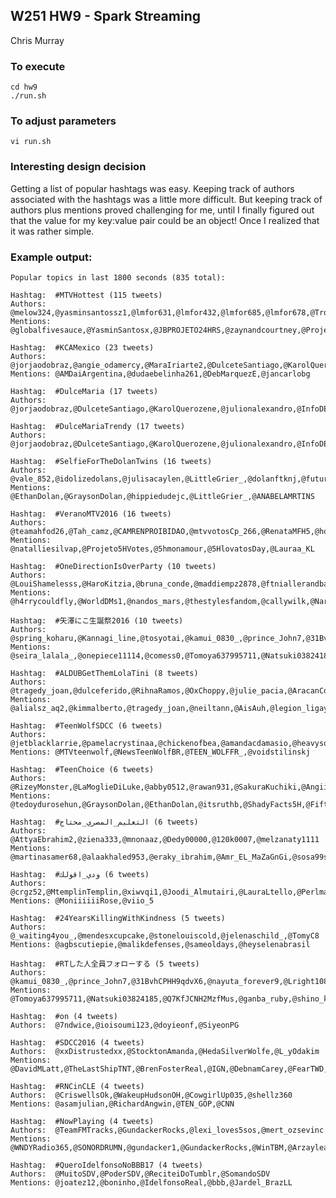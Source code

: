 ## W251 HW9 - Spark Streaming

Chris Murray


### To execute

	cd hw9
	./run.sh


### To adjust parameters

	vi run.sh


### Interesting design decision

Getting a list of popular hashtags was easy.  Keeping track of authors associated with
the hashtags was a little more difficult.  But keeping track of authors plus mentions 
proved challenging for me, until I finally figured out that the value for my key:value 
pair could be an object!  Once I realized that it was rather simple.


### Example output:

	Popular topics in last 1800 seconds (835 total):

	Hashtag:  #MTVHottest (115 tweets)
	Authors:  @melow324,@yasminsantossz1,@lmfor631,@lmfor432,@lmfor685,@lmfor678,@TropaTTT75,@lmfor641,@BrownieDinah,@drewzfucker,@teamahfod26,@lmfor508,@lmfor578,@lmfor630,@lmfor577,@lmfor542,@pookkyy89,@mtvvotosCp_266,@lmfor691,@divxharry,@guigui_cast,@lmfor598,@lmfor593,@lmfor617,@lmfor801,@lmfor462,@lmfor530,@Eduardaa_almeid,@lmfor767,@lmfor748,@lmfor755,@lmfor828,@lmfor787,@lmfor830,@nortiz_6,@Nortiz88,@OrtizLill,@magconfhelp,@lmfor458,@lmfor543,@lmfor648,@lmfor417,@dayumjacobz,@lmfor683,@lmfor634,@teamahfod42,@teamahfod61,@mtvvotosCp_162,@teamahfod62,@BieberVotos3,@teamahfod57,@pookkyy102,@lmfor460,@siete6666666,@lmfor599,@lmfor526,@ruth_adriana04,@lmfor499,@lmfor503,@luarcamren,@Idriannnaaa,@votebieberszws,@mtvvotosCp_286,@lmfor720,@lmfor465,@alineaiasca,@Pytter_Solpha,@sorryajb4,@5sosaf69,@lmfor551,@lmfor546,@lmfor541,@cutebiebsx,@matthewaffles_,@voterepublic,@LariDrew_94,@ViihBelieber11,@lmfor700,@lmfor702,@lovatics_chatos,@KeixjskdjsjJ,@bitxhcrazyh,@mtvvotosCp_112,@pookkyy127,@VeranoMTV2016sg,@lmfor653,@lmfor770,@lmfor786,@lmfor788,@lmfor818,@lmfor785,@lmfor792,@itskawdashians,@lmfor466,@mtvvotosCp_004,@lmfor479,@lmfor488,@5sosaf50,@TropaTTT6,@PaullaBieberSz,@lmfor552,@lmfor572,@lmfor585,@lmfor725,@lmfor470,@lmfor651,@lmfor654,@fifthgold,@nurbanubiebs,@pookkyy132,@lmfor409,@saradggg,@lmfor758,@lmfor752,@lmfor764
	Mentions: @globalfivesauce,@YasminSantosx,@JBPROJETO24HRS,@zaynandcourtney,@ProjetoTagsJB,@magconfhelp,@LukeTheRebel,@inworldcoldplay,@parxchutes,@ValeIbanezJH,@bxringrxy,@worthsantana,@HalaliZJM,@IronicBadBeyxo,@Jennycat1R,@ProjetooBieber,@JBChart,@naxkkskxmx

	Hashtag:  #KCAMexico (23 tweets)
	Authors:  @jorjaodobraz,@angie_odamercy,@MaraIriarte2,@DulceteSantiago,@KarolQuerozene,@julionalexandro,@InfoDEUA,@folks_dmes,@DMApoyoPeru,@Mutanoverdi,@CaroDmLove,@Aly_AbeMateo,@DmChile1,@fernadinhawj,@DulceteDMaria,@DulceJuntos,@gabizeradm,@DulceMariaDS,@mylovearigb,@KellenyeKathyus,@alejand10847424,@DulceSantiagoMa,@DannaZ1996
	Mentions: @AMDaiArgentina,@dudaebelinha261,@DebMarquezE,@jancarlobg

	Hashtag:  #DulceMaria (17 tweets)
	Authors:  @jorjaodobraz,@DulceteSantiago,@KarolQuerozene,@julionalexandro,@InfoDEUA,@DmChile1,@fernadinhawj,@DulceteDMaria,@DulceJuntos,@gabizeradm,@DulceMariaDS,@folks_dmes,@DMApoyoPeru,@Mutanoverdi,@CaroDmLove,@DulceSantiagoMa,@KellenyeKathyus

	Hashtag:  #DulceMariaTrendy (17 tweets)
	Authors:  @jorjaodobraz,@DulceteSantiago,@KarolQuerozene,@julionalexandro,@InfoDEUA,@DmChile1,@fernadinhawj,@DulceteDMaria,@DulceJuntos,@gabizeradm,@DulceMariaDS,@folks_dmes,@DMApoyoPeru,@Mutanoverdi,@CaroDmLove,@DulceSantiagoMa,@KellenyeKathyus

	Hashtag:  #SelfieForTheDolanTwins (16 tweets)
	Authors:  @vale_852,@idolizedolans,@julisacaylen,@LittleGrier_,@dolanftknj,@futuredolan,@Nevedouglas5,@stelinadolan,@holdmedirksen_,@wertuvey,@CashewDolans,@only4tuesdays,@larrybossz,@WILDDOLANS,@DerianONeill,@kail6600
	Mentions: @EthanDolan,@GraysonDolan,@hippiedudejc,@LittleGrier_,@ANABELAMRTINS

	Hashtag:  #VeranoMTV2016 (16 tweets)
	Authors:  @teamahfod26,@Tah_camz,@CAMRENPROIBIDAO,@mtvvotosCp_266,@RenataMFH5,@hootisa_,@teamahfod42,@teamahfod61,@mtvvotosCp_162,@teamahfod62,@teamahfod57,@harmonizer1996x,@Ca_Kordei,@mtvvotosCp_286,@mtvvotosCp_112,@mtvvotosCp_004
	Mentions: @natalliesilvap,@Projeto5HVotes,@5hmonamour,@5HlovatosDay,@Lauraa_KL

	Hashtag:  #OneDirectionIsOverParty (10 tweets)
	Authors:  @LouiShamelesss,@HaroKitzia,@bruna_conde,@maddiempz2878,@ftniallerandbae,@nava_1d49,@Kinda_Weird_Tho,@theirishchonce,@YaresiRangel,@Lodo_bella_
	Mentions: @h4rrycouldfly,@WorldDMs1,@nandos_mars,@thestylesfandom,@callywilk,@NarryMyDream,@M4RVEL0UIS,@teawafer

	Hashtag:  #矢澤にこ生誕祭2016 (10 tweets)
	Authors:  @spring_koharu,@Kannagi_line,@tosyotai,@kamui_0830_,@prince_John7,@31BvhCPHH9qdvX6,@nayuta_forever9,@nyanko943,@PShunji,@Lright1081
	Mentions: @seira_lalala_,@onepiece11114,@comess0,@Tomoya637995711,@Natsuki03824185,@Q7KfJCNH2MzfMus,@ganba_ruby,@tokui_sorangley,@mayudo_lv25,@shino_kotori

	Hashtag:  #ALDUBGetThemLolaTini (8 tweets)
	Authors:  @tragedy_joan,@dulceferido,@RihnaRamos,@OxChoppy,@julie_pacia,@AracanCorazon,@chloebeatriz72,@ariston_joie
	Mentions: @alialsz_aq2,@kimmalberto,@tragedy_joan,@neiltann,@AisAuh,@legion_ligaya8,@MAINEnatics_OFC,@mainedcm,@arzlgarcia,@AlDubBigBoyz,@aldenrichards02,@noriegee,@SenyoraRihanna,@ImTidora

	Hashtag:  #TeenWolfSDCC (6 tweets)
	Authors:  @jetblacklarrie,@pamelacrystinaa,@chickenofbea,@amandacdamasio,@heavysoal,@iodicesvoice
	Mentions: @MTVteenwolf,@NewsTeenWolfBR,@TEEN_WOLFFR_,@voidstilinskj

	Hashtag:  #TeenChoice (6 tweets)
	Authors:  @RizeyMonster,@LaMoglieDiLuke,@abby0512,@rawan931,@SakuraKuchiki,@AngiieGalviis23
	Mentions: @tedoydurosehun,@GraysonDolan,@EthanDolan,@itsruthb,@ShadyFacts5H,@FifthHarmony,@REFAN_SJ,@cata1615,@MileyCyrus

	Hashtag:  #التعليم_المصري_محتاج (6 tweets)
	Authors:  @AttyaEbrahim2,@ziena333,@mnonaaz,@Dedy00000,@120k0007,@melzanaty1111
	Mentions: @martinasamer68,@alaakhaled953,@eraky_ibrahim,@Amr_EL_MaZaGnGi,@sosa99soo,@AlganMoha,@ahmedd_saad

	Hashtag:  #ودي_اقولك (6 tweets)
	Authors:  @crgz52,@MtemplinTemplin,@xiwvqi1,@Joodi_Almutairi,@LauraLtello,@PerlmanGay
	Mentions: @MoniiiiiiRose,@viio_5

	Hashtag:  #24YearsKillingWithKindness (5 tweets)
	Authors:  @_waiting4you_,@mendesxcupcake,@stonelouiscold,@jelenaschild_,@TomyC8
	Mentions: @agbscutiepie,@malikdefenses,@sameoldays,@heyselenabrasil

	Hashtag:  #RTした人全員フォローする (5 tweets)
	Authors:  @kamui_0830_,@prince_John7,@31BvhCPHH9qdvX6,@nayuta_forever9,@Lright1081
	Mentions: @Tomoya637995711,@Natsuki03824185,@Q7KfJCNH2MzfMus,@ganba_ruby,@shino_kotori

	Hashtag:  #on (4 tweets)
	Authors:  @7ndwice,@ioisoumi123,@doyieonf,@SiyeonPG

	Hashtag:  #SDCC2016 (4 tweets)
	Authors:  @xxDistrustedxx,@StocktonAmanda,@HedaSilverWolfe,@L_yOdakim
	Mentions: @DavidMLatt,@TheLastShipTNT,@BrenFosterReal,@IGN,@DebnamCarey,@FearTWD,@RichardSHarmon,@Delta

	Hashtag:  #RNCinCLE (4 tweets)
	Authors:  @CriswellsOk,@WakeupHudsonOH,@CowgirlUp035,@shellz360
	Mentions: @asamjulian,@RichardAngwin,@TEN_GOP,@CNN

	Hashtag:  #NowPlaying (4 tweets)
	Authors:  @TeamFMTracks,@GundackerRocks,@lexi_loves5sos,@mert_ozsevinc
	Mentions: @WNDYRadio365,@SONORDRUMN,@gundacker1,@GundackerRocks,@WinTBM,@Arzaylea

	Hashtag:  #QueroIdelfonsoNoBBB17 (4 tweets)
	Authors:  @MuitoSDV,@PoderSDV,@ReciteiDoTumblr,@SomandoSDV
	Mentions: @joatez12,@boninho,@IdelfonsoReal,@bbb,@Jardel_BrazLL



